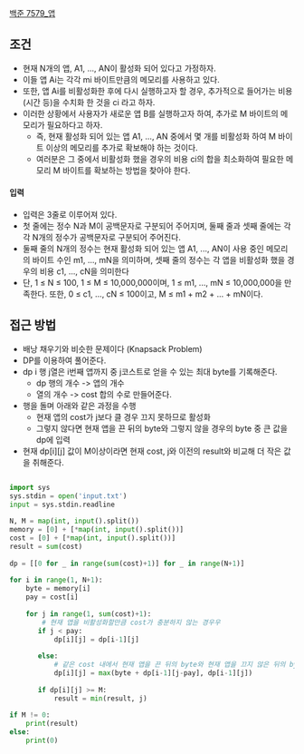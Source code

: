 
[백준 7579_앱](https://www.acmicpc.net/problem/7579)


## 조건

- 현재 N개의 앱, A1, ..., AN이 활성화 되어 있다고 가정하자. 
- 이들 앱 Ai는 각각 mi 바이트만큼의 메모리를 사용하고 있다. 
- 또한, 앱 Ai를 비활성화한 후에 다시 실행하고자 할 경우, 추가적으로 들어가는 비용(시간 등)을 수치화 한 것을 ci 라고 하자. 
- 이러한 상황에서 사용자가 새로운 앱 B를 실행하고자 하여, 추가로 M 바이트의 메모리가 필요하다고 하자. 
	- 즉, 현재 활성화 되어 있는 앱 A1, ..., AN 중에서 몇 개를 비활성화 하여 M 바이트 이상의 메모리를 추가로 확보해야 하는 것이다. 
	- 여러분은 그 중에서 비활성화 했을 경우의 비용 ci의 합을 최소화하여 필요한 메모리 M 바이트를 확보하는 방법을 찾아야 한다.


#### 입력

- 입력은 3줄로 이루어져 있다. 
- 첫 줄에는 정수 N과 M이 공백문자로 구분되어 주어지며, 둘째 줄과 셋째 줄에는 각각 N개의 정수가 공백문자로 구분되어 주어진다. 
- 둘째 줄의 N개의 정수는 현재 활성화 되어 있는 앱 A1, ..., AN이 사용 중인 메모리의 바이트 수인 m1, ..., mN을 의미하며, 셋째 줄의 정수는 각 앱을 비활성화 했을 경우의 비용 c1, ..., cN을 의미한다
- 단, 1 ≤ N ≤ 100, 1 ≤ M ≤ 10,000,000이며, 1 ≤ m1, ..., mN ≤ 10,000,000을 만족한다. 또한, 0 ≤ c1, ..., cN ≤ 100이고, M ≤ m1 + m2 + ... + mN이다.



## 접근 방법

- 배낭 채우기와 비슷한 문제이다 (Knapsack Problem)
- DP를 이용하여 풀어준다.
- dp i 행 j열은 i번째 앱까지 중 j코스트로 얻을 수 있는 최대 byte를 기록해준다.
	- dp 행의 개수 -> 앱의 개수
	- 열의 개수 -> cost 합의 수로 만들어준다.
- 행을 돌며 아래와 같은 과정을 수행
	- 현재 앱의 cost가 j보다 클 경우 끄지 못하므로 활성화
	- 그렇지 않다면 현재 앱을 끈 뒤의 byte와 그렇지 않을 경우의 byte 중 큰 값을 dp에 입력
- 현재 dp[i][j] 값이 M이상이라면 현재 cost, j와 이전의 result와 비교해 더 작은 값을 취해준다.

```python

import sys  
sys.stdin = open('input.txt')  
input = sys.stdin.readline  
  
N, M = map(int, input().split())  
memory = [0] + [*map(int, input().split())]  
cost = [0] + [*map(int, input().split())]  
result = sum(cost)  
  
dp = [[0 for _ in range(sum(cost)+1)] for _ in range(N+1)]  
  
for i in range(1, N+1):  
    byte = memory[i]  
    pay = cost[i]  
  
    for j in range(1, sum(cost)+1):  
        # 현재 앱을 비활성화할만큼 cost가 충분하지 않는 경우우  
       if j < pay:  
           dp[i][j] = dp[i-1][j]  
  
       else:  
           # 같은 cost 내에서 현재 앱을 끈 뒤의 byte와 현재 앱을 끄지 않은 뒤의 byte를 비교  
           dp[i][j] = max(byte + dp[i-1][j-pay], dp[i-1][j])  
  
       if dp[i][j] >= M:  
           result = min(result, j)  
  
if M != 0:  
    print(result)  
else:  
    print(0)
```
